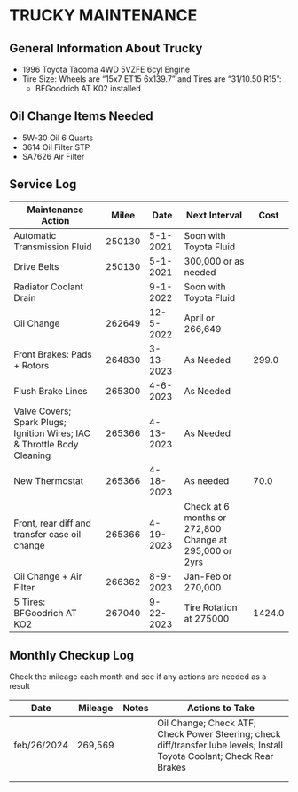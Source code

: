 # TRUCKY MAINTENANCE 

## General Information About Trucky

- 1996 Toyota Tacoma 4WD 5VZFE 6cyl Engine
- Tire Size: Wheels are “15x7 ET15 6x139.7” and Tires are “31/10.50 R15”:
    - BFGoodrich AT K02 installed



## Oil Change Items Needed

- 5W-30 Oil 6 Quarts
- 3614 Oil Filter STP
- SA7626 Air Filter




## Service Log


| Maintenance Action                                                      | Milee  |   Date    | Next Interval                                          | Cost    |
|-------------------------------------------------------------------------|--------|-----------|--------------------------------------------------------|---------|
| Automatic Transmission Fluid                                            | 250130 | 5-1-2021  | Soon with Toyota Fluid                                 |         |
| Drive Belts                                                             | 250130 | 5-1-2021  | 300,000 or as needed                                   |         |
| Radiator Coolant Drain                                                  |        | 9-1-2022  | Soon with Toyota Fluid                                 |         |
| Oil Change                                                              | 262649 | 12-5-2022 | April or 266,649                                       |         |
| Front Brakes: Pads + Rotors                                             | 264830 | 3-13-2023 | As Needed                                              | 299.0   |
| Flush Brake Lines                                                       | 265300 | 4-6-2023  | As Needed                                              |         |
| Valve Covers; Spark Plugs; Ignition Wires; IAC & Throttle Body Cleaning | 265366 | 4-13-2023 | As Needed                                              |         |
| New Thermostat                                                          | 265366 | 4-18-2023 | As needed                                              | 70.0    |
| Front, rear diff and transfer case oil change                           | 265366 | 4-19-2023 | Check at 6 months or 272,800 Change at 295,000 or 2yrs |         |
| Oil Change + Air Filter                                                 | 266362 | 8-9-2023  | Jan-Feb or 270,000                                     |         |
| 5 Tires: BFGoodrich AT KO2                                              | 267040 | 9-22-2023 | Tire Rotation at 275000                                | 1424.0  |


## Monthly Checkup Log

Check the mileage each month and see if any actions are needed as a result


| Date        | Mileage | Notes | Actions to Take                                                                                                         |
|-------------|---------|-------|-------------------------------------------------------------------------------------------------------------------------|
| feb/26/2024 | 269,569 |       | Oil Change; Check ATF; Check Power Steering; check diff/transfer lube levels; Install Toyota Coolant; Check Rear Brakes |
|             |         |       |                                                                                                                         |
|             |         |       |                                                                                                                         |

